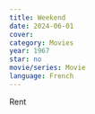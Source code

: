 ```yaml
---
title: Weekend
date: 2024-06-01
cover: 
category: Movies
year: 1967
star: no
movie/series: Movie
language: French
---
```

Rent



